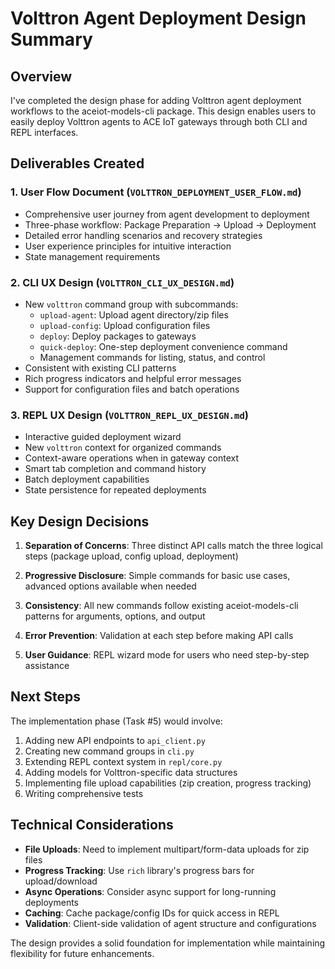 # Volttron Agent Deployment Design Summary

## Overview
I've completed the design phase for adding Volttron agent deployment workflows to the aceiot-models-cli package. This design enables users to easily deploy Volttron agents to ACE IoT gateways through both CLI and REPL interfaces.

## Deliverables Created

### 1. User Flow Document (`VOLTTRON_DEPLOYMENT_USER_FLOW.md`)
- Comprehensive user journey from agent development to deployment
- Three-phase workflow: Package Preparation → Upload → Deployment
- Detailed error handling scenarios and recovery strategies
- User experience principles for intuitive interaction
- State management requirements

### 2. CLI UX Design (`VOLTTRON_CLI_UX_DESIGN.md`)
- New `volttron` command group with subcommands:
  - `upload-agent`: Upload agent directory/zip files
  - `upload-config`: Upload configuration files
  - `deploy`: Deploy packages to gateways
  - `quick-deploy`: One-step deployment convenience command
  - Management commands for listing, status, and control
- Consistent with existing CLI patterns
- Rich progress indicators and helpful error messages
- Support for configuration files and batch operations

### 3. REPL UX Design (`VOLTTRON_REPL_UX_DESIGN.md`)
- Interactive guided deployment wizard
- New `volttron` context for organized commands
- Context-aware operations when in gateway context
- Smart tab completion and command history
- Batch deployment capabilities
- State persistence for repeated deployments

## Key Design Decisions

1. **Separation of Concerns**: Three distinct API calls match the three logical steps (package upload, config upload, deployment)

2. **Progressive Disclosure**: Simple commands for basic use cases, advanced options available when needed

3. **Consistency**: All new commands follow existing aceiot-models-cli patterns for arguments, options, and output

4. **Error Prevention**: Validation at each step before making API calls

5. **User Guidance**: REPL wizard mode for users who need step-by-step assistance

## Next Steps

The implementation phase (Task #5) would involve:
1. Adding new API endpoints to `api_client.py`
2. Creating new command groups in `cli.py`
3. Extending REPL context system in `repl/core.py`
4. Adding models for Volttron-specific data structures
5. Implementing file upload capabilities (zip creation, progress tracking)
6. Writing comprehensive tests

## Technical Considerations

- **File Uploads**: Need to implement multipart/form-data uploads for zip files
- **Progress Tracking**: Use `rich` library's progress bars for upload/download
- **Async Operations**: Consider async support for long-running deployments
- **Caching**: Cache package/config IDs for quick access in REPL
- **Validation**: Client-side validation of agent structure and configurations

The design provides a solid foundation for implementation while maintaining flexibility for future enhancements.